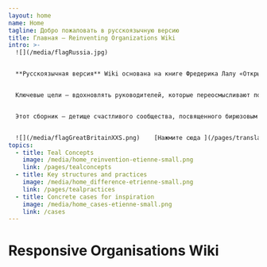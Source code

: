 ```yaml
---
layout: home
name: Home
tagline: Добро пожаловать в русскоязычную версию
title: Главная — Reinventing Organizations Wiki
intro: >-
  ![](/media/flagRussia.jpg)   


  **Русскоязычная версия** Wiki основана на книге Фредерика Лалу «Открывая организации будущего». 


  Ключевые цели — вдохновлять руководителей, которые переосмысливают подход в моделях управления организации, и служить практическим руководством для создания бирюзовых команд!


  Этот сборник — детище счастливого сообщества, посвященного бирюзовым организациям, появляющимся повсюду. Приглашаем [присоединиться к нам и внести вклад](/pages/how-can-you-contribute) в добавление практик и идей в Wiki.


  ![](/media/flagGreatBritainXXS.png)    [Нажмите сюда ](/pages/translations) для участия в переводе этой Wiki (на венгерском и испанском языках готова, а на русском, китайском и французском в процессе).
topics:
  - title: Teal Concepts
    image: /media/home_reinvention-etienne-small.png
    link: /pages/tealconcepts
  - title: Key structures and practices
    image: /media/home_difference-etrienne-small.png
    link: /pages/tealpractices
  - title: Concrete cases for inspiration
    image: /media/home_cases-etienne-small.png
    link: /cases
---
```


# Responsive Organisations Wiki
